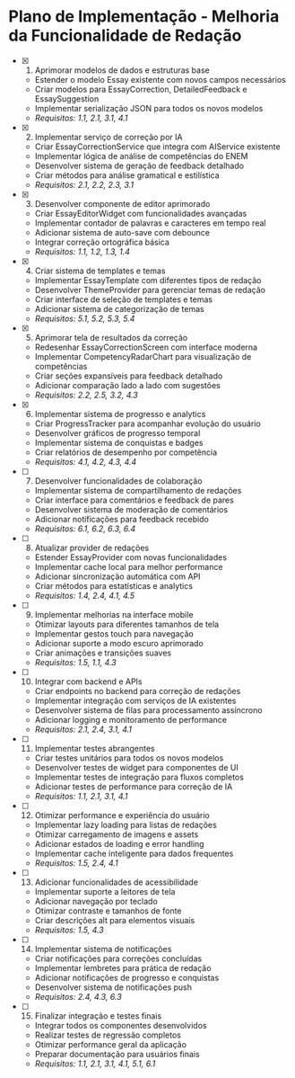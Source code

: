 # Plano de Implementação - Melhoria da Funcionalidade de Redação

- [x] 1. Aprimorar modelos de dados e estruturas base


  - Estender o modelo Essay existente com novos campos necessários
  - Criar modelos para EssayCorrection, DetailedFeedback e EssaySuggestion
  - Implementar serialização JSON para todos os novos modelos
  - _Requisitos: 1.1, 2.1, 3.1, 4.1_

- [x] 2. Implementar serviço de correção por IA


  - Criar EssayCorrectionService que integra com AIService existente
  - Implementar lógica de análise de competências do ENEM
  - Desenvolver sistema de geração de feedback detalhado
  - Criar métodos para análise gramatical e estilística
  - _Requisitos: 2.1, 2.2, 2.3, 3.1_

- [x] 3. Desenvolver componente de editor aprimorado


  - Criar EssayEditorWidget com funcionalidades avançadas
  - Implementar contador de palavras e caracteres em tempo real
  - Adicionar sistema de auto-save com debounce
  - Integrar correção ortográfica básica
  - _Requisitos: 1.1, 1.2, 1.3, 1.4_


- [x] 4. Criar sistema de templates e temas


  - Implementar EssayTemplate com diferentes tipos de redação
  - Desenvolver ThemeProvider para gerenciar temas de redação
  - Criar interface de seleção de templates e temas
  - Adicionar sistema de categorização de temas
  - _Requisitos: 5.1, 5.2, 5.3, 5.4_

- [x] 5. Aprimorar tela de resultados da correção





  - Redesenhar EssayCorrectionScreen com interface moderna
  - Implementar CompetencyRadarChart para visualização de competências
  - Criar seções expansíveis para feedback detalhado
  - Adicionar comparação lado a lado com sugestões
  - _Requisitos: 2.2, 2.5, 3.2, 4.3_

- [x] 6. Implementar sistema de progresso e analytics



















  - Criar ProgressTracker para acompanhar evolução do usuário
  - Desenvolver gráficos de progresso temporal
  - Implementar sistema de conquistas e badges
  - Criar relatórios de desempenho por competência
  - _Requisitos: 4.1, 4.2, 4.3, 4.4_

- [ ] 7. Desenvolver funcionalidades de colaboração
  - Implementar sistema de compartilhamento de redações
  - Criar interface para comentários e feedback de pares
  - Desenvolver sistema de moderação de comentários
  - Adicionar notificações para feedback recebido
  - _Requisitos: 6.1, 6.2, 6.3, 6.4_

- [ ] 8. Atualizar provider de redações
  - Estender EssayProvider com novas funcionalidades
  - Implementar cache local para melhor performance
  - Adicionar sincronização automática com API
  - Criar métodos para estatísticas e analytics
  - _Requisitos: 1.4, 2.4, 4.1, 4.5_

- [ ] 9. Implementar melhorias na interface mobile
  - Otimizar layouts para diferentes tamanhos de tela
  - Implementar gestos touch para navegação
  - Adicionar suporte a modo escuro aprimorado
  - Criar animações e transições suaves
  - _Requisitos: 1.5, 1.1, 4.3_

- [ ] 10. Integrar com backend e APIs
  - Criar endpoints no backend para correção de redações
  - Implementar integração com serviços de IA existentes
  - Desenvolver sistema de filas para processamento assíncrono
  - Adicionar logging e monitoramento de performance
  - _Requisitos: 2.1, 2.4, 3.1, 4.1_

- [ ] 11. Implementar testes abrangentes
  - Criar testes unitários para todos os novos modelos
  - Desenvolver testes de widget para componentes de UI
  - Implementar testes de integração para fluxos completos
  - Adicionar testes de performance para correção de IA
  - _Requisitos: 1.1, 2.1, 3.1, 4.1_

- [ ] 12. Otimizar performance e experiência do usuário
  - Implementar lazy loading para listas de redações
  - Otimizar carregamento de imagens e assets
  - Adicionar estados de loading e error handling
  - Implementar cache inteligente para dados frequentes
  - _Requisitos: 1.5, 2.4, 4.1_

- [ ] 13. Adicionar funcionalidades de acessibilidade
  - Implementar suporte a leitores de tela
  - Adicionar navegação por teclado
  - Otimizar contraste e tamanhos de fonte
  - Criar descrições alt para elementos visuais
  - _Requisitos: 1.5, 4.3_

- [ ] 14. Implementar sistema de notificações
  - Criar notificações para correções concluídas
  - Implementar lembretes para prática de redação
  - Adicionar notificações de progresso e conquistas
  - Desenvolver sistema de notificações push
  - _Requisitos: 2.4, 4.3, 6.3_

- [ ] 15. Finalizar integração e testes finais
  - Integrar todos os componentes desenvolvidos
  - Realizar testes de regressão completos
  - Otimizar performance geral da aplicação
  - Preparar documentação para usuários finais
  - _Requisitos: 1.1, 2.1, 3.1, 4.1, 5.1, 6.1_